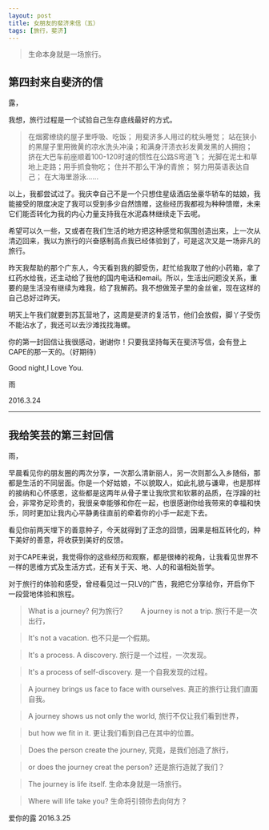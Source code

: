 ```yaml
---
layout: post
title: 女朋友的斐济来信（五）
tags: [旅行，斐济]
---
```


>生命本身就是一场旅行。


## 第四封来自斐济的信

露，

我想，旅行过程是一个试验自己生存底线最好的方式。

>在烟雾缭绕的屋子里呼吸、吃饭；
>用斐济多人用过的枕头睡觉；
>站在狭小的黑屋子里用微黄的凉水洗头冲澡；和满身汗渍衣衫发黄发黑的人拥抱；
>挤在大巴车前座顺着100-120时速的惯性在公路S弯道飞；
>光脚在泥土和草地上走路；用手抓食物吃；
>住并不那么干净的青旅；
>努力用英语表达自己；
>在大海里游泳......

以上，我都尝试过了。我庆幸自己不是一个只想住星级酒店坐豪华轿车的姑娘，我能接受的限度决定了我可以受到多少自然馈赠，这些经历我都视为种种馈赠，未来它们能否转化为我的内心力量支持我在水泥森林继续走下去呢。

希望可以久一些，又或者在我们生活的地方把这种感觉和氛围创造出来，上一次从清迈回来，我以为旅行的兴奋感制高点我已经体验到了，可是这次又是一场非凡的旅行。

昨天我帮助的那个广东人，今天看到我的脚受伤，赶忙给我取了他的小药箱，拿了红药水给我，还主动给了我他的国内电话和email。所以，生活出问题没关系，重要的是生活没有继续为难我，给了我解药。我不想做笼子里的金丝雀，现在这样的自己总好过昨天。

明天上午我们就要到苏瓦营地了，这周是斐济的复活节，他们会放假，脚丫子受伤不能沾水了，我还可以去沙滩找找海螺。

你的第一封回信让我很感动，谢谢你！只要我坚持每天在斐济写信，会有登上CAPE的那一天的。（好期待）

Good night,I Love You.

雨

2016.3.24

-------

## 我给笑芸的第三封回信

雨，

早晨看见你的朋友圈的两次分享，一次那么清新丽人，另一次则那么入乡随俗，那都是生活的不同层面。你是一个好姑娘，不以貌取人，如此礼貌与谦卑，也是那样的接纳和心怀感恩，这些都是这两年从骨子里让我欣赏和钦慕的品质，在浮躁的社会，非常弥足珍贵的，我很亲幸能够和你在一起，也很感谢你给我带来的幸福和快乐，同时更加让我内心平静勇往直前的牵着你的小手一起走下去。

看见你前两天埋下的善意种子，今天就得到了正念的回馈，因果是相互转化的，种下美好的善意，将收获到美好的反馈。

对于CAPE来说，我觉得你的这些经历和观察，都是很棒的视角，让我看见世界不一样的思维方式及生活方式，还有关于天、地、人的和谐相处哲学。

对于旅行的体验和感受，曾经看见过一只LV的广告，我把它分享给你，开启你下一段营地体验和旅程。

>What is a journey?
>何为旅行?
　　
>A journey is not a trip.
>旅行不是一次出行，

>It's not a vacation.
>也不只是一个假期。

>It's a process. A discovery.
>旅行是一个过程，一次发现。

>It's a process of self-discovery.
>是一个自我发现的过程。

>A journey brings us face to face with ourselves.
>真正的旅行让我们直面自我。

>A journey shows us not only the world,
>旅行不仅让我们看到世界，

>but how we fit in it.
>更让我们看到自己在其中的位置。

>Does the person create the journey,
>究竟，是我们创造了旅行，

>or does the journey creat the person?
>还是旅行造就了我们？　

>The journey is life itself.
>生命本身就是一场旅行。

>Where will life take you?
>生命将引领你去向何方？


爱你的露
2016.3.25

